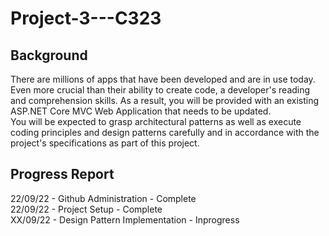# Project-3---C323
## Background
There are millions of apps that have been developed and are in use today. Even more crucial than their ability to create code, a developer's reading and comprehension skills. As a result, you will be provided with an existing ASP.NET Core MVC Web Application that needs to be updated.  
You will be expected to grasp architectural patterns as well as execute coding principles and design patterns carefully and in accordance with the project's specifications as part of this project.

## Progress Report
22/09/22 - Github Administration - Complete  
22/09/22 - Project Setup - Complete  
XX/09/22 - Design Pattern Implementation - Inprogress  
